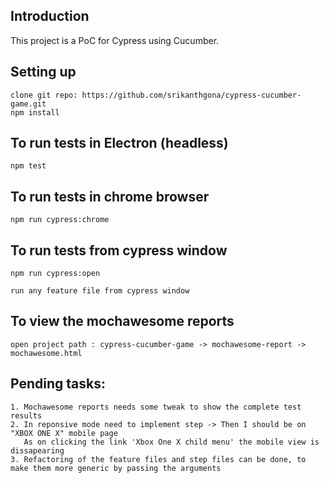 ## Introduction
This project is a PoC for Cypress using Cucumber.

## Setting up
```
clone git repo: https://github.com/srikanthgona/cypress-cucumber-game.git
npm install
```  

## To run tests in Electron (headless)
```
npm test
```

## To run tests in chrome browser
```
npm run cypress:chrome
```

## To run tests from cypress window
```
npm run cypress:open

run any feature file from cypress window
```

## To view the mochawesome reports
```
open project path : cypress-cucumber-game⁩ -> ⁨mochawesome-report⁩ -> mochawesome.html
```

## Pending tasks:
```
1. Mochawesome reports needs some tweak to show the complete test results
2. In reponsive mode need to implement step -> Then I should be on "XBOX ONE X" mobile page
   As on clicking the link 'Xbox One X child menu' the mobile view is dissapearing
3. Refactoring of the feature files and step files can be done, to make them more generic by passing the arguments
```